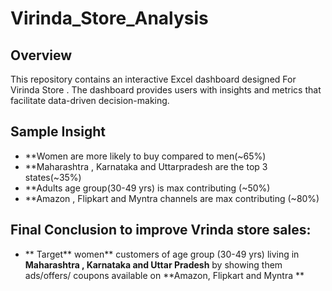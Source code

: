 # Virinda_Store_Analysis

## Overview

This repository contains an interactive Excel dashboard designed For Virinda Store . The dashboard provides users with insights and metrics that facilitate data-driven decision-making.

## Sample Insight

- **Women are more likely to buy compared to men(~65%)
- **Maharashtra , Karnataka and Uttarpradesh are the top 3 states(~35%) 
- **Adults age group(30-49 yrs) is max contributing (~50%)
- **Amazon , Flipkart and Myntra channels are max contributing (~80%)
## Final Conclusion to improve Vrinda store sales:
- ** Target** women** customers of age group (30-49 yrs) living in **Maharashtra , Karnataka and Uttar Pradesh** by showing them ads/offers/ coupons available on **Amazon, Flipkart and Myntra **
